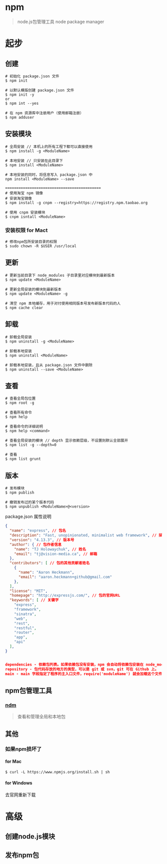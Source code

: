 # npm

> node.js包管理工具  node package manager

# 起步

## 创建

```
# 初始化 package.json 文件
$ npm init

# 以默认模版创建 package.json 文件
$ npm init -y
or
$ npm int --yes

# 在 npm 资源库中注册用户（使用邮箱注册）
$ npm adduser
```



## 安装模块

```
# 全局安装 // 本机上的所有工程下都可以直接使用
$ npm install -g <ModuleName>

# 本地安装 // 只安装在此目录下
$ npm install <ModuleName>

# 本地安装的同时，将信息写入 package.json 中
npm install <ModuleName> --save

===========================================
# 使用淘宝 npm 镜像
# 安装淘宝镜像
$ npm install -g cnpm --registry=https://registry.npm.taobao.org

# 使用 cnpm 安装模块
$ cnpm isntall <ModuleName>

```

### 安装权限 for Mact

```
# 修改npm包所安装目录的权限
$ sudo chown -R $USER /usr/local
```



## 更新

```
# 更新当前目录下 node_modules 子目录里对应模块到最新版本
$ npm update <ModuleName>

# 更新全局安装的模块到最新版本
$ npm update <ModuleName> -g

# 清空 npm 本地缓存，用于对付使用相同版本号发布新版本代码的人
$ npm cache clear
```



## 卸载

```
# 卸载全局安装
$ npm uninstall -g <ModuleName>

# 卸载本地安装
$ npm uninstall <ModuleName>

# 卸载本地安装，且从 package.json 文件中删除
$ npm uninstall --save <ModuleName>
```



## 查看

```
# 查看全局包位置
$ npm root -g

# 查看所有命令
$ npm help

# 查看命令的详细说明
$ npm help <command>

# 查看全局安装的模块 // depth 显示依赖层级，不设置则默认全部展开
$ npm list -g --depth=0

# 查看
$ npm list grunt
```



## 版本

```
# 发布模块
$ npm publish

# 撤销发布过的某个版本代码
$ npm unpublish <ModuleName>@<version>
```



package.json 属性说明

```json
{
  "name": "express", // 包名
  "description": "Fast, unopinionated, minimalist web framework", // 描述
  "version": "4.13.3", // 版本号
  "author": { // 包作者信息
    "name": "TJ Holowaychuk", // 姓名
    "email": "tj@vision-media.ca", // 邮箱
  },
  "contributors": [ // 包的其他贡献者姓名
    {
      "name": "Aaron Heckmann",
      "email": "aaron.heckmann+github@gmail.com"
    },
  ],
  "license": "MIT",
  "homepage": "http://expressjs.com/", // 包的官网URL
  "keywords": [ // 关键字
    "express",
    "framework",
    "sinatra",
    "web",
    "rest",
    "restful",
    "router",
    "app",
    "api"
  ],
}


dependencies - 依赖包列表。如果依赖包没有安装，npm 会自动将依赖包安装在 node_module 目录下。
repository - 包代码存放的地方的类型，可以是 git 或 svn，git 可在 Github 上。
main - main 字段指定了程序的主入口文件，require('moduleName') 就会加载这个文件。这个字段的默认值是模块根目录下面的 index.js。

```

## npm包管理工具

### [ndm](https://github.com/720kb/ndm)

> 查看和管理全局和本地包

## 其他

### 如果npm损坏了

#### for Mac

```
$ curl -L https://www.npmjs.org/install.sh | sh
```

#### for Windows

去官网重新下载



# 高级

## 创建node.js模块



## 发布npm包

